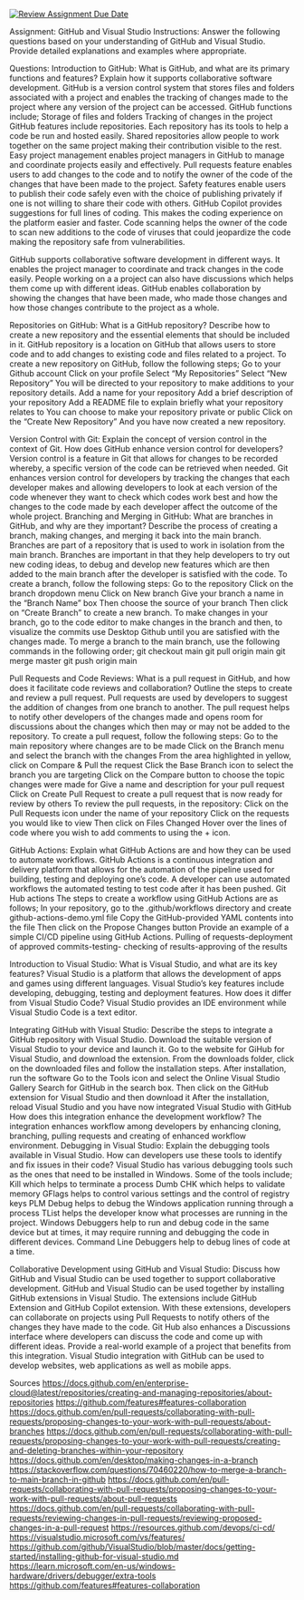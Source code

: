[![Review Assignment Due Date](https://classroom.github.com/assets/deadline-readme-button-22041afd0340ce965d47ae6ef1cefeee28c7c493a6346c4f15d667ab976d596c.svg)](https://classroom.github.com/a/GvXCZgfk)

Assignment: GitHub and Visual Studio Instructions: Answer the following questions based on your understanding of GitHub and Visual Studio. Provide detailed explanations and examples where appropriate.

Questions:
 Introduction to GitHub:
What is GitHub, and what are its primary functions and features? Explain how it supports collaborative software development.
GitHub is a version control system that stores files and folders associated with a project and enables the tracking of changes made to the project where any version of the project can be accessed.
GitHub functions include;
Storage of files and folders
Tracking of changes in the project 
GitHub features include repositories. Each repository has its tools to help a code be run and hosted easily. Shared repositories allow people to work together on the same project making their contribution visible to the rest.
Easy project management enables project managers in GitHub to manage and coordinate projects easily and effectively.
Pull requests feature enables users to add changes to the code and to notify the owner of the code of the changes that have been made to the project.
Safety features enable users to publish their code safely even with the choice of publishing privately if one is not willing to share their code with others.
GitHub Copilot provides suggestions for full lines of coding. This makes the coding experience on the platform easier and faster.
Code scanning helps the owner of the code to scan new additions to the code of viruses that could jeopardize the code making the repository safe from vulnerabilities.


GitHub supports collaborative software development in different ways. It enables the project manager to coordinate and track changes in the code easily. 
People working on a a project can also have discussions which helps them come up with different ideas. 
GitHub enables collaboration by showing the changes that have been made, who made those changes and how those changes contribute to the project as a whole.


 Repositories on GitHub:
What is a GitHub repository? Describe how to create a new repository and the essential elements that should be included in it. 
GitHub repository is a location on GitHub that allows users to store code and to add changes to existing code and files related to a project.
To create a new repository on GitHub, follow the following steps;
Go to your Github account
Click on your profile
Select “My Repositories”
Select “New Repository”
You will be directed to your repository to make additions to your repository details. 
Add a name for your repository
Add a brief description of your repository
Add a README file to explain briefly what your repository relates to
You can choose to make your repository private or public
Click on the “Create New Repository”
And you have now created a new repository.


Version Control with Git:
Explain the concept of version control in the context of Git. How does GitHub enhance version control for developers? 
Version control is a feature in Git that allows for changes to be recorded whereby, a specific version of the code can be retrieved when needed.
Git enhances version control for developers by tracking the changes that each developer makes and allowing developers to look at each version of the code whenever they want to check which codes work best and how the changes to the code made by each developer affect the outcome of the whole project.
Branching and Merging in GitHub:
What are branches in GitHub, and why are they important? Describe the process of creating a branch, making changes, and merging it back into the main branch. 
Branches are part of a repository that is used to work in isolation from the main branch. Branches are important in that they help developers to try out new coding ideas, to debug and develop new features which are then added to the main branch after the developer is satisfied with the code.
To create a branch, follow the following steps:
Go to the repository
Click on the branch dropdown menu
Click on New branch
Give your branch a name in the “Branch Name” box
Then choose the source of your branch
Then click on “Create Branch” to create a new branch.
To make changes in your branch, go to the code editor to make changes in the branch and then, to visualize the commits use Desktop Github until you are satisfied with the changes made.
To merge a branch to the main branch, use the following commands in the following order;
git checkout main
git pull origin main
git merge master
git push origin main


Pull Requests and Code Reviews:
What is a pull request in GitHub, and how does it facilitate code reviews and collaboration? Outline the steps to create and review a pull request.
Pull requests are used by developers to suggest the addition of changes from one branch to another. The pull request helps to notify other developers of the changes made and opens room for discussions about the changes which then may or may not be added to the repository. To create a pull request, follow the following steps:
Go to the main repository where changes are to be made
Click on the Branch menu and select the branch with the changes
From the area highlighted in yellow, click on Compare & Pull the request
Click the Base Branch icon to select the branch you are targeting
Click on the Compare button to choose the topic changes were made for
Give a name and description for your pull request
Click on Create Pull Request to create a pull request that is now ready for review by others
To review the pull requests, in the repository:
Click on the Pull Requests icon under the name of your repository
Click on the requests you would like to view
Then click on Files Changed
Hover over the lines of code where you wish to add comments to using the + icon.



 GitHub Actions:
Explain what GitHub Actions are and how they can be used to automate workflows. 
GitHub Actions is a continuous integration and delivery platform that allows for the automation of the pipeline used for building, testing and deploying one’s code.
A developer can use automated workflows the automated testing to test code after it has been pushed. Git Hub actions
The steps to create a workflow using GitHub Actions are as follows;
In your repository, go to the .github/workflows directory and create github-actions-demo.yml file
Copy the GitHub-provided YAML contents into the file
Then click on the Propose Changes button
Provide an example of a simple CI/CD pipeline using GitHub Actions. 
Pulling of requests-deployment of approved commits-testing- checking of results-approving of the results


Introduction to Visual Studio:
What is Visual Studio, and what are its key features? 
Visual Studio is a platform that allows the development of apps and games using different languages. Visual Studio’s key features include developing, debugging, testing and deployment features.
How does it differ from Visual Studio Code?
Visual Studio provides an IDE environment while Visual Studio Code is a text editor.




 Integrating GitHub with Visual Studio:
Describe the steps to integrate a GitHub repository with Visual Studio.
Download the suitable version of Visual Studio to your device and launch it.
Go to the website for GiHub for Visual Studio, and download the extension.
From the downloads folder, click on the downloaded files and follow the installation steps.
After installation, run the software
Go to the Tools icon and select the Online Visual Studio Gallery
Search for GitHub in the search box. Then click on the GitHub extension for Visual Studio and then download it
After the installation, reload Visual Studio and you have now integrated Visual Studio with GitHub
 How does this integration enhance the development workflow?
The integration enhances workflow among developers by enhancing cloning, branching, pulling requests and creating of enhanced workflow environment.
Debugging in Visual Studio:
Explain the debugging tools available in Visual Studio. How can developers use these tools to identify and fix issues in their code?
Visual Studio has various debugging tools such as the ones that need to be installed in Windows. Some of the tools include;
 Kill which helps to terminate a process
Dumb CHK which helps to validate memory
GFlags helps to control various settings and the control of registry keys
 PLM Debug helps to debug the Windows application running through a process
TList helps the developer know what processes are running in the project.
Windows Debuggers help to run and debug code in the same device but at times, it may require running and debugging the code in different devices.
Command Line Debuggers help to debug lines of code at a time.


Collaborative Development using GitHub and Visual Studio:
Discuss how GitHub and Visual Studio can be used together to support collaborative development. 
GitHub and Visual Studio can be used together by installing GitHub extensions in Visual Studio. The extensions include GitHub Extension and GitHub Copilot extension. With these extensions, developers can collaborate on projects using Pull Requests to notify others of the changes they have made to the code. Git Hub also enhances a Discussions interface where developers can discuss the code and come up with different ideas.
Provide a real-world example of a project that benefits from this integration.
Visual Studio integration with GitHub can be used to develop websites, web applications as well as mobile apps.


Sources
https://docs.github.com/en/enterprise-cloud@latest/repositories/creating-and-managing-repositories/about-repositories
https://github.com/features#features-collaboration
https://docs.github.com/en/pull-requests/collaborating-with-pull-requests/proposing-changes-to-your-work-with-pull-requests/about-branches
https://docs.github.com/en/pull-requests/collaborating-with-pull-requests/proposing-changes-to-your-work-with-pull-requests/creating-and-deleting-branches-within-your-repository
https://docs.github.com/en/desktop/making-changes-in-a-branch
https://stackoverflow.com/questions/70460220/how-to-merge-a-branch-to-main-branch-in-github
https://docs.github.com/en/pull-requests/collaborating-with-pull-requests/proposing-changes-to-your-work-with-pull-requests/about-pull-requests
https://docs.github.com/en/pull-requests/collaborating-with-pull-requests/reviewing-changes-in-pull-requests/reviewing-proposed-changes-in-a-pull-request
https://resources.github.com/devops/ci-cd/
https://visualstudio.microsoft.com/vs/features/
https://github.com/github/VisualStudio/blob/master/docs/getting-started/installing-github-for-visual-studio.md
https://learn.microsoft.com/en-us/windows-hardware/drivers/debugger/extra-tools
https://github.com/features#features-collaboration
